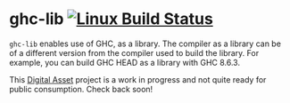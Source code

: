 # ghc-lib [![Linux Build Status](https://img.shields.io/travis/digital-asset/ghc-lib/master.svg?label=Linux%20build)](https://travis-ci.org/digital-asset/ghc-lib)

`ghc-lib` enables use of GHC, as a library. The compiler as a library can be of a different version from the compiler used to build the library. For example, you can build GHC HEAD as a library with GHC 8.6.3.

This [Digital Asset](https://www.digitalasset.com) project is a work in progress and not quite ready for public consumption. Check back soon!
